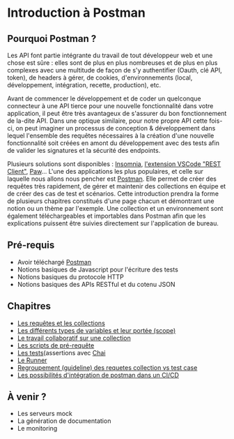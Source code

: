 # Introduction à Postman
## Pourquoi Postman ?
Les API font partie intégrante du travail de tout développeur web et une chose est sûre : elles sont de plus en plus nombreuses et de plus en plus complexes avec une multitude de façon de s'y authentifier (Oauth, clé API, token), de headers à gérer, de cookies, d'environnements (local, développement, intégration, recette, production), etc.

Avant de commencer le développement et de coder un quelconque connecteur à une API tierce pour une nouvelle fonctionnalité dans votre application, il peut être très avantageux de s'assurer du bon fonctionnement de la-dite API.
Dans une optique similaire, pour notre propre API cette fois-ci, on peut imaginer un processus de conception & développement dans lequel l'ensemble des requêtes nécessaires à la création d'une nouvelle fonctionnalité soit créées en amont du développement avec des tests afin de valider les signatures et la sécurité des endpoints.

Plusieurs solutions sont disponibles : [Insomnia](https://insomnia.rest/), [l'extension VSCode "REST Client"](https://marketplace.visualstudio.com/items?itemName=humao.rest-client), [Paw](https://paw.cloud/)...
L'une des applications les plus populaires, et celle sur laquelle nous allons nous pencher est [Postman](https://www.postman.com/downloads/).
Elle permet de créer des requêtes très rapidement, de gérer et maintenir des collections en équipe et de créer des cas de test et scénarios.
Cette introduction prendra la forme de plusieurs chapitres constitués d'une page chacun et démontrant une notion ou un thème par l'exemple. Une collection et un environnement sont également téléchargeables et importables dans Postman afin que les explications puissent être suivies directement sur l'application de bureau.

## Pré-requis
- Avoir téléchargé [Postman](https://www.postman.com/downloads/)
- Notions basiques de Javascript pour l'écriture des tests
- Notions basiques du protocole HTTP
- Notions basiques des APIs RESTful et du cotenu JSON

## Chapitres
- [Les requêtes et les collections](https://github.com/JNBourrat/postman-intro/blob/master/chapitres/01-requetes_et_collection.md)
- [Les différents types de variables et leur portée (scope)]()
- [Le travail collaboratif sur une collection]()
- [Les scripts de pré-requête]()
- [Les tests]()(assertions avec [Chai](https://www.chaijs.com/api/)
- [Le Runner]()
- [Regroupement (guideline) des requetes collection vs test case]()
- [Les possibilités d'intégration de postman dans un CI/CD]()

## À venir ?
- Les serveurs mock
- La génération de documentation
- Le monitoring
